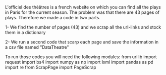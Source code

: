 L'officiel des théâtres is a french website on which you can find all the plays in Paris for the current season. 
The problem was that there are 43 pages of plays. Therefore we made a code in two parts. 

1- We find the number of pages (43) and we scrap all the url-links and stock them in a dictionary 

2- We run a second code that scarp each page and save the information in a csv file named "DataTheatre"


To run those codes you will need the following modules: 
from urllib import request
import bs4
import numpy as np
import lxml
import pandas as pd
import re
from ScrapPage import PageScrap
